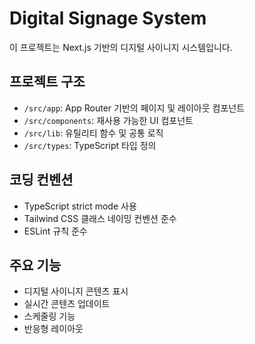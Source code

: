<!-- Use this file to provide workspace-specific custom instructions to Copilot. For more details, visit https://code.visualstudio.com/docs/copilot/copilot-customization#_use-a-githubcopilotinstructionsmd-file -->

# Digital Signage System

이 프로젝트는 Next.js 기반의 디지털 사이니지 시스템입니다.

## 프로젝트 구조
- `/src/app`: App Router 기반의 페이지 및 레이아웃 컴포넌트
- `/src/components`: 재사용 가능한 UI 컴포넌트
- `/src/lib`: 유틸리티 함수 및 공통 로직
- `/src/types`: TypeScript 타입 정의

## 코딩 컨벤션
- TypeScript strict mode 사용
- Tailwind CSS 클래스 네이밍 컨벤션 준수
- ESLint 규칙 준수

## 주요 기능
- 디지털 사이니지 콘텐츠 표시
- 실시간 콘텐츠 업데이트
- 스케줄링 기능
- 반응형 레이아웃
